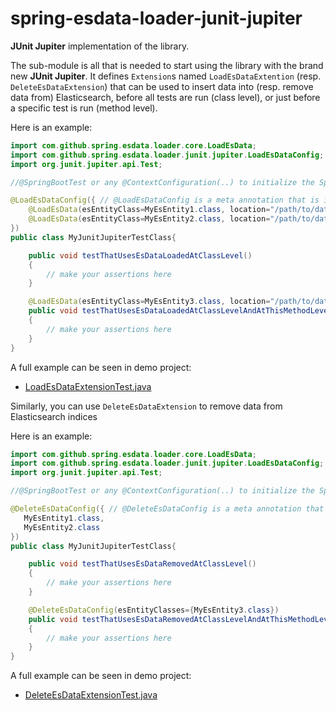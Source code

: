# spring-esdata-loader-junit-jupiter

**JUnit Jupiter** implementation of the library.

The sub-module is all that is needed to start using the library with the brand new **JUnit Jupiter**. 
It defines `Extension`s named `LoadEsDataExtention` (resp. `DeleteEsDataExtension`) that can be used to insert data into (resp. remove data from) Elasticsearch,
before all tests are run (class level), or just before a specific test is run (method level).

Here is an example:

```java
import com.github.spring.esdata.loader.core.LoadEsData;
import com.github.spring.esdata.loader.junit.jupiter.LoadEsDataConfig;
import org.junit.jupiter.api.Test;

//@SpringBootTest or any @ContextConfiguration(..) to initialize the Spring context that contains the ElasticsearchTemplate

@LoadEsDataConfig({ // @LoadEsDataConfig is a meta annotation that is itself annotated with @ExtendWith(LoadEsDataExtension.class)
    @LoadEsData(esEntityClass=MyEsEntity1.class, location="/path/to/data1.json"),
    @LoadEsData(esEntityClass=MyEsEntity2.class, location="/path/to/data2.json")
})
public class MyJunitJupiterTestClass{

    public void testThatUsesEsDataLoadedAtClassLevel()
    {
        // make your assertions here
    }

    @LoadEsData(esEntityClass=MyEsEntity3.class, location="/path/to/data3.json")
    public void testThatUsesEsDataLoadedAtClassLevelAndAtThisMethodLevel()
    {
        // make your assertions here
    }
}
```

A full example can be seen in demo project:
*  [LoadEsDataExtensionTest.java](/demo/src/test/java/com/github/spring/esdata/loader/demo/junit/jupiter/LoadEsDataExtensionTest.java)

Similarly, you can use `DeleteEsDataExtension` to remove data from Elasticsearch indices

Here is an example:

```java
import com.github.spring.esdata.loader.core.LoadEsData;
import com.github.spring.esdata.loader.junit.jupiter.LoadEsDataConfig;
import org.junit.jupiter.api.Test;

//@SpringBootTest or any @ContextConfiguration(..) to initialize the Spring context that contains the ElasticsearchTemplate

@DeleteEsDataConfig({ // @DeleteEsDataConfig is a meta annotation that is itself annotated with @ExtendWith(LoadEsDataExtension.class)
   MyEsEntity1.class,
   MyEsEntity2.class
})
public class MyJunitJupiterTestClass{

    public void testThatUsesEsDataRemovedAtClassLevel()
    {
        // make your assertions here
    }

    @DeleteEsDataConfig(esEntityClasses={MyEsEntity3.class})
    public void testThatUsesEsDataRemovedAtClassLevelAndAtThisMethodLevel()
    {
        // make your assertions here
    }
}
```

A full example can be seen in demo project:
*  [DeleteEsDataExtensionTest.java](/demo/src/test/java/com/github/spring/esdata/loader/demo/junit/jupiter/DeleteEsDataExtensionTest.java)

